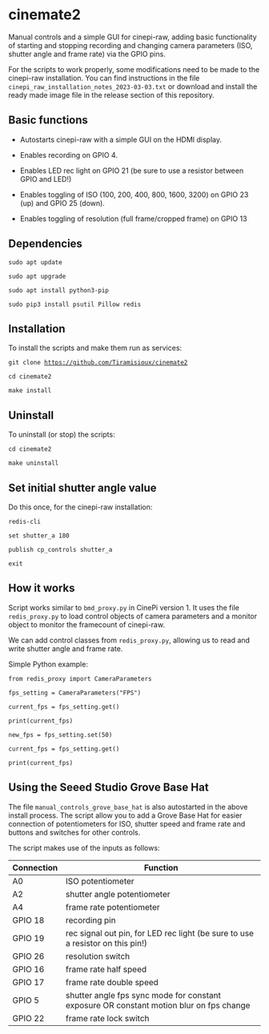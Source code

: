 # cinemate2
Manual controls and a simple GUI for cinepi-raw, adding basic functionality of starting and stopping recording and changing camera parameters (ISO, shutter angle and frame rate) via the GPIO pins.

For the scripts to work properly, some modifications need to be made to the cinepi-raw installation. You can find instructions in the file <code>cinepi_raw_installation_notes_2023-03-03.txt</code> or download and install the ready made image file in the release section of this repository.

## Basic functions

- Autostarts cinepi-raw with a simple GUI on the HDMI display.

- Enables recording on GPIO 4.

- Enables LED rec light on GPIO 21 (be sure to use a resistor between GPIO and LED!)

- Enables toggling of ISO (100, 200, 400, 800, 1600, 3200) on GPIO 23 (up) and GPIO 25 (down). 

- Enables toggling of resolution (full frame/cropped frame) on GPIO 13

## Dependencies
<code>sudo apt update</code>

<code>sudo apt upgrade</code>

<code>sudo apt install python3-pip</code>

<code>sudo pip3 install psutil Pillow redis</code>

## Installation

To install the scripts and make them run as services:

<code>git clone https://github.com/Tiramisioux/cinemate2</code>

<code>cd cinemate2</code>

<code>make install</code>

## Uninstall

To uninstall (or stop) the scripts:

<code>cd cinemate2</code>

<code>make uninstall</code>

## Set initial shutter angle value

Do this once, for the cinepi-raw installation: 

<code>redis-cli</code>

<code>set shutter_a 180</code>

<code>publish cp_controls shutter_a</code>

<code>exit</code> 

## How it works

Script works similar to <code>bmd_proxy.py</code> in CinePi version 1. It uses the file  <code>redis_proxy.py</code> to load control objects of camera parameters and a monitor object to monitor the framecount of cinepi-raw. 

We can add control classes from <code>redis_proxy.py</code>, allowing us to read and write shutter angle and frame rate.

Simple Python example:

<code>from redis_proxy import CameraParameters</code>

<code>fps_setting = CameraParameters("FPS")</code>

<code>current_fps = fps_setting.get()</code>

<code>print(current_fps)</code>

<code>new_fps = fps_setting.set(50)</code>

<code>current_fps = fps_setting.get()</code>

<code>print(current_fps)</code>

## Using the Seeed Studio Grove Base Hat

The file <code>manual_controls_grove_base_hat</code> is also autostarted in the above install process. The script allow you to add a Grove Base Hat for easier connection of potentiometers for ISO, shutter speed and frame rate and buttons and switches for other controls.

The script makes use of the inputs as follows:

|Connection |Function  |
--- | --- |
|A0|ISO potentiometer|
|A2|shutter angle potentiometer|
|A4|frame rate potentiometer|
|GPIO 18|     recording pin|
|GPIO 19|     rec signal out pin, for LED rec light (be sure to use a resistor on this pin!)|
|GPIO 26|     resolution switch|
|GPIO 16|     frame rate half speed|
|GPIO 17|     frame rate double speed|
|GPIO 5 |     shutter angle fps sync mode for constant exposure OR constant motion blur on fps change|
|GPIO 22 |    frame rate lock switch|









